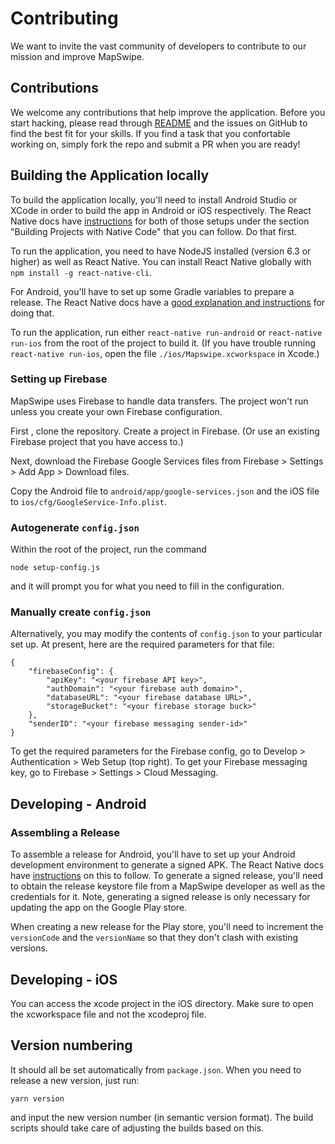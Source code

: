 # Contributing
We want to invite the vast community of developers to contribute to our mission and improve MapSwipe.


## Contributions
We welcome any contributions that help improve the application. Before you start hacking, please read through [README](README.md) and the issues on GitHub to find the best fit for your skills. If you find a task that you confortable working on, simply fork the repo and submit a PR when you are ready!

## Building the Application locally

To build the application locally, you'll need to install Android Studio or XCode in order to build the app in Android or iOS respectively. The React Native docs have [instructions](https://facebook.github.io/react-native/docs/getting-started.html) for both of those setups under the section "Building Projects with Native Code" that you can follow. Do that first. 

To run the application, you need to have NodeJS installed (version 6.3 or higher) as well as React Native. You can install React Native globally with `npm install -g react-native-cli`.

For Android, you'll have to set up some Gradle variables to prepare a release. The React Native docs have a [good explanation and instructions](https://facebook.github.io/react-native/docs/signed-apk-android.html) for doing that.

To run the application, run either `react-native run-android` or `react-native run-ios` from the root of the project to build it. (If you have trouble running `react-native run-ios`, open the file `./ios/Mapswipe.xcworkspace` in Xcode.)

### Setting up Firebase
MapSwipe uses Firebase to handle data transfers. The project won't run unless you create your own Firebase configuration.

First , clone the repository. Create a project in Firebase. (Or use an existing Firebase project that you have access to.)

Next, download the Firebase Google Services files from Firebase > Settings > Add App > Download files.

Copy the Android file to `android/app/google-services.json` and the iOS file to `ios/cfg/GoogleService-Info.plist`.

### Autogenerate `config.json`

Within the root of the project, run the command

    node setup-config.js
    
and it will prompt you for what you need to fill in the configuration.

### Manually create `config.json`

Alternatively, you may modify the contents of `config.json` to your particular set up. At present, here are the required parameters for that file:


    {
        "firebaseConfig": {
            "apiKey": "<your firebase API key>",
            "authDomain": "<your firebase auth domain>",
            "databaseURL": "<your firebase database URL>",
            "storageBucket": "<your firebase storage buck>"
        },
        "senderID": "<your firebase messaging sender-id>"
    }

To get the required parameters for the Firebase config, go to Develop > Authentication > Web Setup (top right). To get your Firebase messaging key, go to Firebase > Settings > Cloud Messaging.


## Developing - Android

### Assembling a Release

To assemble a release for Android, you'll have to set up your Android development environment to generate a signed APK. The React Native docs have [instructions](https://facebook.github.io/react-native/docs/0.23/signed-apk-android.html) on this to follow. To generate a signed release, you'll need to obtain the release keystore file from a MapSwipe developer as well as the credentials for it. Note, generating a signed release is only necessary for updating the app on the Google Play store.

When creating a new release for the Play store, you'll need to increment the `versionCode` and the `versionName` so that they don't clash with existing versions.

## Developing - iOS
You can access the xcode project in the iOS directory. Make sure to open the xcworkspace file and not the xcodeproj file.

## Version numbering

It should all be set automatically from `package.json`. When you need to release a new version, just run:

```
yarn version
```
and input the new version number (in semantic version format). The build scripts should take care of adjusting the builds based on this.
